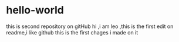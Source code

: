 # hello-world
this is second repository on gitHub
hi ,i am leo ,this is the first edit on readme,i like github
this is the first chages i made on it
